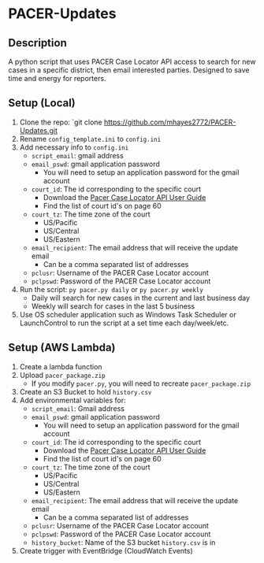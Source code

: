 # PACER-Updates
## Description
A python script that uses PACER Case Locator API access to search for new cases in a specific district, then email interested parties. Designed to save time and energy for reporters.
## Setup (Local)
1. Clone the repo: `git clone https://github.com/mhayes2772/PACER-Updates.git
2. Rename `config_template.ini` to `config.ini`
3. Add necessary info to `config.ini`
	- `script_email`: gmail address
	- `email_pswd`: gmail application password
		- You will need to setup an application password for the gmail account
	- `court_id`: The id corresponding to the specific court
		- Download the [Pacer Case Locator API User Guide](https://pacer.uscourts.gov/help/pacer/pacer-case-locator-pcl-api-user-guide)
		- Find the list of court id's on page 60
	- `court_tz`: The time zone of the court
		- US/Pacific
		- US/Central
		- US/Eastern
	- `email_recipient`: The email address that will receive the update email
		- Can be a comma separated list of addresses
	- `pclusr`: Username of the PACER Case Locator account
	- `pclpswd`: Password of the PACER Case Locator account
4. Run the script: `py pacer.py daily` or `py pacer.py weekly`
	- Daily will search for new cases in the current and last business day
	- Weekly will search for cases in the last 5 business
5. Use OS scheduler application such as Windows Task Scheduler or LaunchControl to run the script at a set time each day/week/etc.

## Setup (AWS Lambda)
1. Create a lambda function
2. Upload `pacer_package.zip`
    - If you modify `pacer.py`, you will need to recreate `pacer_package.zip`
3. Create an S3 Bucket to hold `history.csv`
4. Add environmental variables for:
	- `script_email`: Gmail address
	- `email_pswd`: gmail application password
		- You will need to setup an application password for the gmail account
	- `court_id`: The id corresponding to the specific court
		- Download the [Pacer Case Locator API User Guide](https://pacer.uscourts.gov/help/pacer/pacer-case-locator-pcl-api-user-guide)
		- Find the list of court id's on page 60
	- `court_tz`: The time zone of the court
		- US/Pacific
		- US/Central
		- US/Eastern
	- `email_recipient`: The email address that will receive the update email
		- Can be a comma separated list of addresses
	- `pclusr`: Username of the PACER Case Locator account
	- `pclpswd`: Password of the PACER Case Locator account
	- `history_bucket`: Name of the S3 bucket `history.csv` is in
5. Create trigger with EventBridge (CloudWatch Events)